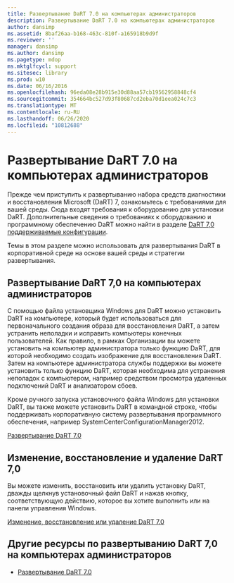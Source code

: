 ```yaml
---
title: Развертывание DaRT 7.0 на компьютерах администраторов
description: Развертывание DaRT 7.0 на компьютерах администраторов
author: dansimp
ms.assetid: 8baf26aa-b168-463c-810f-a165918b9d9f
ms.reviewer: ''
manager: dansimp
ms.author: dansimp
ms.pagetype: mdop
ms.mktglfcycl: support
ms.sitesec: library
ms.prod: w10
ms.date: 06/16/2016
ms.openlocfilehash: 96eda08e28b915e30d88aa57cb19562958848cf4
ms.sourcegitcommit: 354664bc527d93f80687cd2eba70d1eea024c7c3
ms.translationtype: MT
ms.contentlocale: ru-RU
ms.lasthandoff: 06/26/2020
ms.locfileid: "10812688"
---
```

# Развертывание DaRT 7.0 на компьютерах администраторов


Прежде чем приступить к развертыванию набора средств диагностики и восстановления Microsoft (DaRT) 7, ознакомьтесь с требованиями для вашей среды. Сюда входят требования к оборудованию для установки DaRT. Дополнительные сведения о требованиях к оборудованию и программному обеспечению DaRT можно найти в разделе [DaRT 7,0 поддерживаемые конфигурации](dart-70-supported-configurations-dart-7.md).

Темы в этом разделе можно использовать для развертывания DaRT в корпоративной среде на основе вашей среды и стратегии развертывания.

## Развертывание DaRT 7,0 на компьютерах администраторов


С помощью файла установщика Windows для DaRT можно установить DaRT на компьютере, который будет использоваться для первоначального создания образа для восстановления DaRT, а затем устранить неполадки и исправить компьютеры конечных пользователей. Как правило, в рамках Организации вы можете установить на компьютер администратора только функцию DaRT, для которой необходимо создать изображение для восстановления DaRT. Затем на компьютере администратора службы поддержки вы можете установить только функцию DaRT, которая необходима для устранения неполадок с компьютером, например средством просмотра удаленных подключений DaRT и анализатором сбоев.

Кроме ручного запуска установочного файла Windows для установки DaRT, вы также можете установить DaRT в командной строке, чтобы поддерживать корпоративную систему развертывания программного обеспечения, например SystemCenterConfigurationManager2012.

[Развертывание DaRT 7.0](how-to-deploy-dart-70.md)

## Изменение, восстановление и удаление DaRT 7,0


Вы можете изменить, восстановить или удалить установку DaRT, дважды щелкнув установочный файл DaRT и нажав кнопку, соответствующую действию, которое вы хотите выполнить или на панели управления Windows.

[Изменение, восстановление или удаление DaRT 7.0](how-to-change-repair-or-remove-dart-70.md)

## Другие ресурсы по развертыванию DaRT 7,0 на компьютерах администраторов


-   [Развертывание DaRT 7.0](deploying-dart-70-new-ia.md)

 

 





